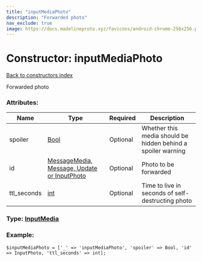 ```yaml
---
title: "inputMediaPhoto"
description: "Forwarded photo"
nav_exclude: true
image: https://docs.madelineproto.xyz/favicons/android-chrome-256x256.png
---
```

# Constructor: inputMediaPhoto  
[Back to constructors index](/API_docs/constructors/index.html)



Forwarded photo

### Attributes:

| Name     |    Type       | Required | Description |
|----------|---------------|----------|-------------|
|spoiler|[Bool](/API_docs/types/Bool.html) | Optional|Whether this media should be hidden behind a spoiler warning|
|id|[MessageMedia, Message, Update or InputPhoto](/API_docs/types/InputPhoto.html) | Optional|Photo to be forwarded|
|ttl\_seconds|[int](/API_docs/types/int.html) | Optional|Time to live in seconds of self-destructing photo|



### Type: [InputMedia](/API_docs/types/InputMedia.html)


### Example:

```
$inputMediaPhoto = ['_' => 'inputMediaPhoto', 'spoiler' => Bool, 'id' => InputPhoto, 'ttl_seconds' => int];
```  
